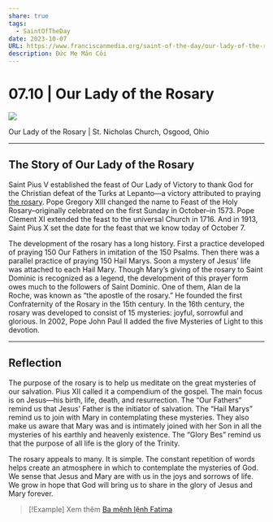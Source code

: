 ```yaml
---
share: true
tags:
  - SaintOfTheDay
date: 2023-10-07
URL: https://www.franciscanmedia.org/saint-of-the-day/our-lady-of-the-rosary/
description: Đức Mẹ Mân Côi
---
```


# 07.10 | Our Lady of the Rosary

![](https://i.imgur.com/RRWWw28.png)


Our Lady of the Rosary | St. Nicholas Church, Osgood, Ohio

---

## The Story of Our Lady of the Rosary

Saint Pius V established the feast of Our Lady of Victory to thank God for the Christian defeat of the Turks at Lepanto—a victory attributed to praying [the rosary](https://www.franciscanmedia.org/rosary/). Pope Gregory XIII changed the name to Feast of the Holy Rosary–originally celebrated on the first Sunday in October–in 1573. Pope Clement XI extended the feast to the universal Church in 1716. And in 1913, Saint Pius X set the date for the feast that we know today of October 7.

The development of the rosary has a long history. First a practice developed of praying 150 Our Fathers in imitation of the 150 Psalms. Then there was a parallel practice of praying 150 Hail Marys. Soon a mystery of Jesus’ life was attached to each Hail Mary. Though Mary’s giving of the rosary to Saint Dominic is recognized as a legend, the development of this prayer form owes much to the followers of Saint Dominic. One of them, Alan de la Roche, was known as “the apostle of the rosary.” He founded the first Confraternity of the Rosary in the 15th century. In the 16th century, the rosary was developed to consist of 15 mysteries: joyful, sorrowful and glorious. In 2002, Pope John Paul II added the five Mysteries of Light to this devotion.

---

## Reflection

The purpose of the rosary is to help us meditate on the great mysteries of our salvation. Pius XII called it a compendium of the gospel. The main focus is on Jesus—his birth, life, death, and resurrection. The “Our Fathers” remind us that Jesus’ Father is the initiator of salvation. The “Hail Marys” remind us to join with Mary in contemplating these mysteries. They also make us aware that Mary was and is intimately joined with her Son in all the mysteries of his earthly and heavenly existence. The “Glory Bes” remind us that the purpose of all life is the glory of the Trinity.

The rosary appeals to many. It is simple. The constant repetition of words helps create an atmosphere in which to contemplate the mysteries of God. We sense that Jesus and Mary are with us in the joys and sorrows of life. We grow in hope that God will bring us to share in the glory of Jesus and Mary forever.

> [!Example] Xem thêm
> [Ba mệnh lệnh Fatima](./Ba%20m%E1%BB%87nh%20l%E1%BB%87nh%20Fatima.md)